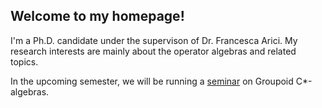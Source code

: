 ## Welcome to my homepage!
I'm a Ph.D. candidate under the supervison of Dr. Francesca Arici. 
My research interests are mainly about the operator algebras and related topics. 

In the upcoming semester, we will be running a [seminar](https://sherlock3711.github.io/Groupoids/) on Groupoid C*-algebras.

